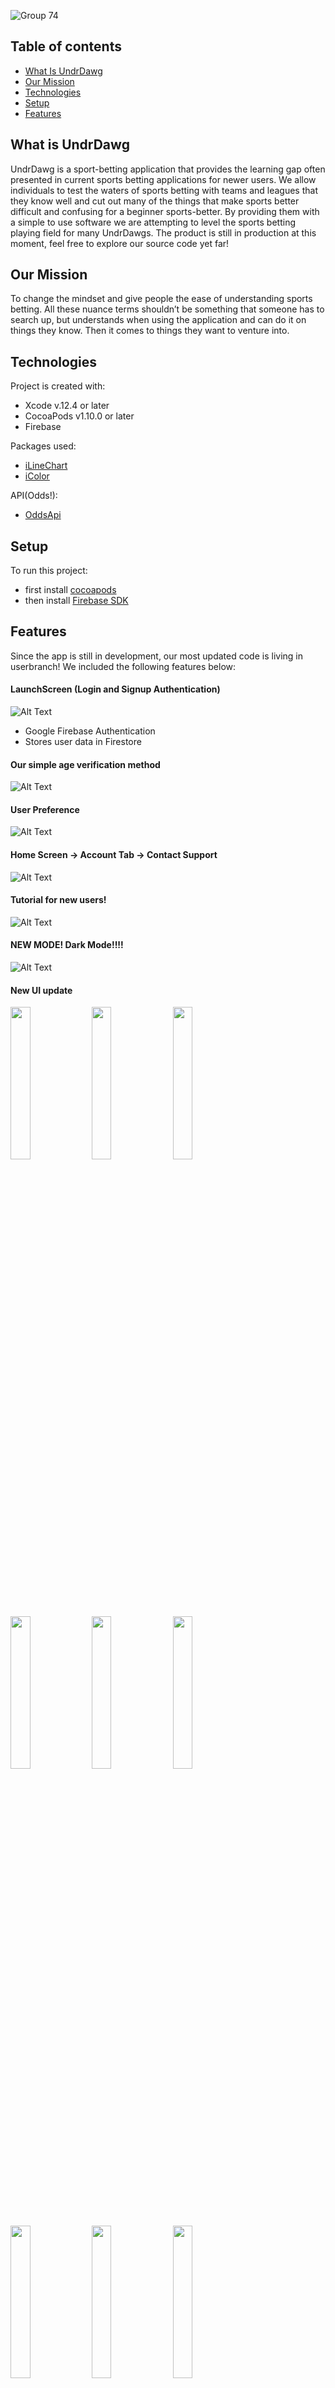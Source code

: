 ![Group 74](https://user-images.githubusercontent.com/31326034/113467202-5f988100-93f6-11eb-94c5-e0a10b22efe3.png)



## Table of contents
* [What Is UndrDawg](#what-is-undrdawg)
* [Our Mission](#our-mission)
* [Technologies](#technologies)
* [Setup](#setup)
* [Features](#features)

## What is UndrDawg
UndrDawg is a sport-betting application that provides the learning gap often presented in current sports betting applications for newer users. We allow individuals to test the waters of sports betting with teams and leagues that they know well and cut out many of the things that make sports better difficult and confusing for a beginner sports-better. By providing them with a simple to use software we are attempting to level the sports betting playing field for many UndrDawgs.
The product is still in production at this moment, feel free to explore our source code yet far!

## Our Mission
To change the mindset and give people the ease of understanding sports betting. All these nuance terms shouldn’t be something that someone has to search up, but understands when using the application and can do it on things they know. Then it comes to things they want to venture into. 

## Technologies
Project is created with:
* Xcode v.12.4 or later
* CocoaPods v1.10.0 or later
* Firebase

Packages used:
* [iLineChart](https://iswiftui.com/charts.html "iLineChart")
* [iColor](https://iswiftui.com/iColor.html "iColor")

API(Odds!):
* [OddsApi](https://the-odds-api.com/ "OddsApi")

## Setup
To run this project:
* first install [cocoapods](https://cocoapods.org/ "cocoapods")
* then install [Firebase SDK](https://firebase.google.com/docs/ios/setup "Firebase_SDK")


## Features
Since the app is still in development, our most updated code is living in userbranch!
We included the following features below:

#### LaunchScreen (Login and Signup Authentication) 
![Alt Text](https://media.giphy.com/media/g1vj2pnI8APaTY5EGV/giphy.gif)
* Google Firebase Authentication
* Stores user data in Firestore

#### Our simple age verification method
![Alt Text](https://media.giphy.com/media/N23P5s2nYLApA21dMN/giphy.gif)

#### User Preference
![Alt Text](https://media.giphy.com/media/Gy0hPv9Qnc5EipHNTP/giphy.gif)

#### Home Screen -> Account Tab -> Contact Support
![Alt Text](https://media.giphy.com/media/V1d9PvTSwuh4ykCcOH/giphy.gif)

#### Tutorial for new users!
![Alt Text](https://media.giphy.com/media/BVer9a4syjjkTKByrG/giphy.gif)

#### NEW MODE! Dark Mode!!!!
![Alt Text](https://media.giphy.com/media/ikvgbTO3PZ8FKFBzVx/giphy.gif)

#### New UI update
<img src="https://user-images.githubusercontent.com/31326034/135805670-de7391c6-3f9f-47d6-a4ae-ec19bbc68002.png" width="25%" height="25%">
<img src="https://user-images.githubusercontent.com/31326034/135806960-8454ec11-bed7-4d1a-a6d4-36d9ffa83528.png" width="25%" height="25%">
<img src="https://user-images.githubusercontent.com/31326034/135806129-3cf7aa29-4db8-448a-9269-2fc2bca8f77b.png" width="25%" height="25%">
<img src="https://user-images.githubusercontent.com/31326034/135805806-6d34b3f1-25f5-489d-b083-f220d02a557c.png" width="25%" height="25%">
<img src="https://user-images.githubusercontent.com/31326034/135806960-8454ec11-bed7-4d1a-a6d4-36d9ffa83528.png" width="25%" height="25%">
<img src="https://user-images.githubusercontent.com/31326034/135807337-c43d4d39-182f-44c2-b4b8-fdbbfc641aaa.png" width="25%" height="25%">
<img src="https://user-images.githubusercontent.com/31326034/135807344-7b037be9-b6a2-43a2-9dfb-7bfccc39119d.png" width="25%" height="25%">
<img src="https://user-images.githubusercontent.com/31326034/135807346-36a12645-2e15-4f87-80e9-e45bcae9144f.png" width="25%" height="25%">
<img src="https://user-images.githubusercontent.com/31326034/135807350-f3645058-4373-4385-aa58-2b437403cdf5.png" width="25%" height="25%">
